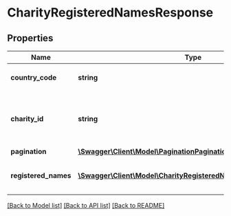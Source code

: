# CharityRegisteredNamesResponse

## Properties
Name | Type | Description | Notes
------------ | ------------- | ------------- | -------------
**country_code** | **string** | [ISO 3166-1 alpha-2](https://en.wikipedia.org/wiki/ISO_3166-1_alpha-2) country code | 
**charity_id** | **string** | Charity registration and subsidiary numbers in format &#x60;charityId-subsidiaryNumber&#x60; | 
**pagination** | [**\Swagger\Client\Model\PaginationPagination**](PaginationPagination.md) |  | 
**registered_names** | [**\Swagger\Client\Model\CharityRegisteredNamesRegisteredNames[]**](CharityRegisteredNamesRegisteredNames.md) | All charity names (including old official and working names) | 

[[Back to Model list]](../README.md#documentation-for-models) [[Back to API list]](../README.md#documentation-for-api-endpoints) [[Back to README]](../README.md)


